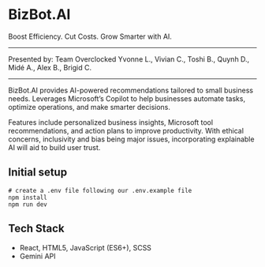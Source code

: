 # **BizBot.AI**

Boost Efficiency. Cut Costs. Grow Smarter with AI.

---

Presented by: Team Overclocked
Yvonne L., Vivian C., Toshi B., Quynh D., Midé A., Alex B., Brigid C.

---
BizBot.AI provides AI-powered recommendations tailored to small business needs. Leverages Microsoft’s Copilot to help businesses automate tasks, optimize operations, and make smarter decisions.

Features include personalized business insights, Microsoft tool recommendations, and action plans to improve productivity. With ethical concerns, inclusivity and bias being major issues, incorporating explainable AI will aid to build user trust.

## Initial setup
```
# create a .env file following our .env.example file
npm install
npm run dev
```
## Tech Stack
- React, HTML5, JavaScript (ES6+), SCSS
- Gemini API
